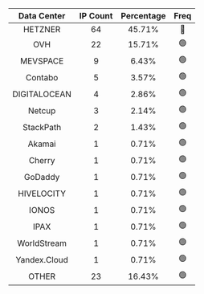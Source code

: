 | Data Center | IP Count | Percentage | Freq |
|:------------:|:--------:|:-----------:|:-----:|
| HETZNER | 64 | 45.71% | 🔴 |
| OVH | 22 | 15.71% | 🟢 |
| MEVSPACE | 9 | 6.43% | 🟢 |
| Contabo | 5 | 3.57% | 🟢 |
| DIGITALOCEAN | 4 | 2.86% | 🟢 |
| Netcup | 3 | 2.14% | 🟢 |
| StackPath | 2 | 1.43% | 🟢 |
| Akamai | 1 | 0.71% | 🟢 |
| Cherry | 1 | 0.71% | 🟢 |
| GoDaddy | 1 | 0.71% | 🟢 |
| HIVELOCITY | 1 | 0.71% | 🟢 |
| IONOS | 1 | 0.71% | 🟢 |
| IPAX | 1 | 0.71% | 🟢 |
| WorldStream | 1 | 0.71% | 🟢 |
| Yandex.Cloud | 1 | 0.71% | 🟢 |
| OTHER | 23 | 16.43% | 🟢 |